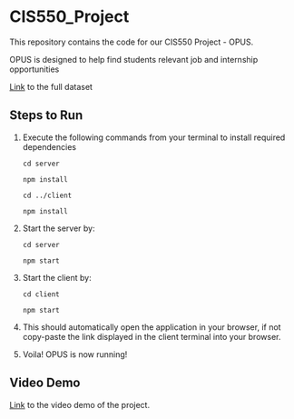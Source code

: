 # CIS550_Project

This repository contains the code for our CIS550 Project - OPUS.

OPUS is designed to help find students relevant job and internship opportunities


[Link](https://drive.google.com/drive/folders/15RFT8OKG9wj7_WSumohQ__v7ROPkh_2q?usp=sharing) to the full dataset

## Steps to Run

1. Execute the following commands from your terminal to install required dependencies

   `cd server`
   
    `npm install`
   
   `cd ../client`
   
   `npm install `
2. Start the server by:

   `cd server`
   
    `npm start`

3. Start the client by:

   `cd client`
   
    `npm start`
4. This should automatically open the application in your browser, if not copy-paste the link displayed in the client terminal into your browser.
5. Voila! OPUS is now running!

## Video Demo
<a href="https://drive.google.com/file/d/1lMf-ad38YJYeCSwhKaL8G-JbZbvN_Aax/view?usp=sharing" target="_blank">Link</a> to the video demo of the project.
